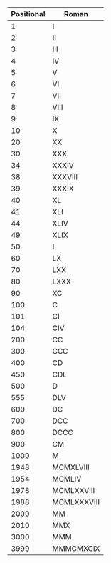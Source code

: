 Positional | Roman
---|---
1 | I
2 | II
3 | III
4 | IV
5 | V
6 | VI
7 | VII
8 | VIII
9 | IX
10 | X
20 | XX
30 | XXX
34 | XXXIV
38 | XXXVIII
39 | XXXIX
40 | XL
41 | XLI
44 | XLIV
49 | XLIX
50 | L
60 | LX
70 | LXX
80 | LXXX
90 | XC
100 | C
101 | CI
104 | CIV
200 | CC
300 | CCC
400 | CD
450 | CDL
500 | D
555 | DLV
600 | DC
700 | DCC
800 | DCCC
900 | CM
1000 | M
1948 | MCMXLVIII
1954 | MCMLIV
1978 | MCMLXXVIII
1988 | MCMLXXXVIII
2000 | MM
2010 | MMX
3000 | MMM
3999 | MMMCMXCIX